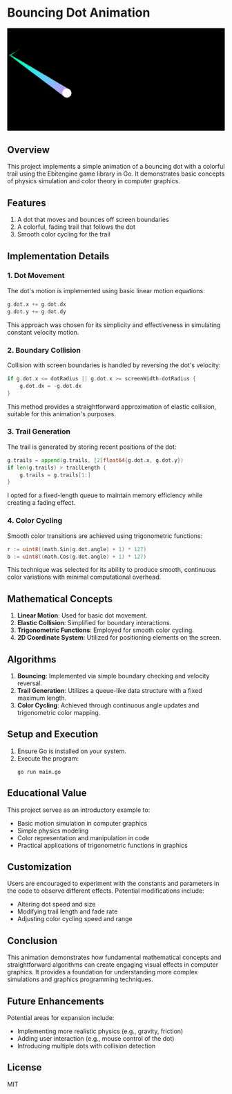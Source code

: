 # Bouncing Dot Animation

![](screenshot.PNG)

## Overview

This project implements a simple animation of a bouncing dot with a colorful trail using the Ebitengine game library in Go. It demonstrates basic concepts of physics simulation and color theory in computer graphics.

## Features

1. A dot that moves and bounces off screen boundaries
2. A colorful, fading trail that follows the dot
3. Smooth color cycling for the trail

## Implementation Details

### 1. Dot Movement

The dot's motion is implemented using basic linear motion equations:

```go
g.dot.x += g.dot.dx
g.dot.y += g.dot.dy
```

This approach was chosen for its simplicity and effectiveness in simulating constant velocity motion.

### 2. Boundary Collision

Collision with screen boundaries is handled by reversing the dot's velocity:

```go
if g.dot.x <= dotRadius || g.dot.x >= screenWidth-dotRadius {
    g.dot.dx = -g.dot.dx
}
```

This method provides a straightforward approximation of elastic collision, suitable for this animation's purposes.

### 3. Trail Generation

The trail is generated by storing recent positions of the dot:

```go
g.trails = append(g.trails, [2]float64{g.dot.x, g.dot.y})
if len(g.trails) > trailLength {
    g.trails = g.trails[1:]
}
```

I opted for a fixed-length queue to maintain memory efficiency while creating a fading effect.

### 4. Color Cycling

Smooth color transitions are achieved using trigonometric functions:

```go
r := uint8((math.Sin(g.dot.angle) + 1) * 127)
b := uint8((math.Cos(g.dot.angle) + 1) * 127)
```

This technique was selected for its ability to produce smooth, continuous color variations with minimal computational overhead.

## Mathematical Concepts

1. **Linear Motion**: Used for basic dot movement.
2. **Elastic Collision**: Simplified for boundary interactions.
3. **Trigonometric Functions**: Employed for smooth color cycling.
4. **2D Coordinate System**: Utilized for positioning elements on the screen.

## Algorithms

1. **Bouncing**: Implemented via simple boundary checking and velocity reversal.
2. **Trail Generation**: Utilizes a queue-like data structure with a fixed maximum length.
3. **Color Cycling**: Achieved through continuous angle updates and trigonometric color mapping.

## Setup and Execution

1. Ensure Go is installed on your system.
2. Execute the program:
   ```
   go run main.go
   ```

## Educational Value

This project serves as an introductory example to:
- Basic motion simulation in computer graphics
- Simple physics modeling
- Color representation and manipulation in code
- Practical applications of trigonometric functions in graphics

## Customization

Users are encouraged to experiment with the constants and parameters in the code to observe different effects. Potential modifications include:
- Altering dot speed and size
- Modifying trail length and fade rate
- Adjusting color cycling speed and range

## Conclusion

This animation demonstrates how fundamental mathematical concepts and straightforward algorithms can create engaging visual effects in computer graphics. It provides a foundation for understanding more complex simulations and graphics programming techniques.

## Future Enhancements

Potential areas for expansion include:
- Implementing more realistic physics (e.g., gravity, friction)
- Adding user interaction (e.g., mouse control of the dot)
- Introducing multiple dots with collision detection

## License

MIT
